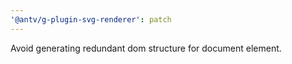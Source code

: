 ```yaml
---
'@antv/g-plugin-svg-renderer': patch
---
```


Avoid generating redundant dom structure for document element.
